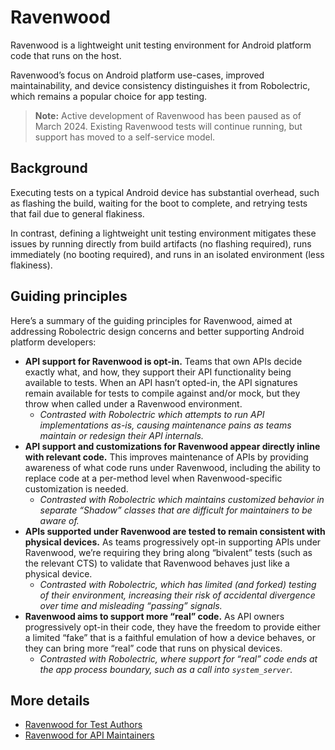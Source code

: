 # Ravenwood

Ravenwood is a lightweight unit testing environment for Android platform code that runs on the host.

Ravenwood’s focus on Android platform use-cases, improved maintainability, and device consistency distinguishes it from Robolectric, which remains a popular choice for app testing.

> **Note:** Active development of Ravenwood has been paused as of March 2024.  Existing Ravenwood tests will continue running, but support has moved to a self-service model.

## Background

Executing tests on a typical Android device has substantial overhead, such as flashing the build, waiting for the boot to complete, and retrying tests that fail due to general flakiness.

In contrast, defining a lightweight unit testing environment mitigates these issues by running directly from build artifacts (no flashing required), runs immediately (no booting required), and runs in an isolated environment (less flakiness).

## Guiding principles
Here’s a summary of the guiding principles for Ravenwood, aimed at addressing Robolectric design concerns and better supporting Android platform developers:

* **API support for Ravenwood is opt-in.**  Teams that own APIs decide exactly what, and how, they support their API functionality being available to tests.  When an API hasn’t opted-in, the API signatures remain available for tests to compile against and/or mock, but they throw when called under a Ravenwood environment.
    * _Contrasted with Robolectric which attempts to run API implementations as-is, causing maintenance pains as teams maintain or redesign their API internals._
* **API support and customizations for Ravenwood appear directly inline with relevant code.** This improves maintenance of APIs by providing awareness of what code runs under Ravenwood, including the ability to replace code at a per-method level when Ravenwood-specific customization is needed.
    * _Contrasted with Robolectric which maintains customized behavior in separate “Shadow” classes that are difficult for maintainers to be aware of._
* **APIs supported under Ravenwood are tested to remain consistent with physical devices.**  As teams progressively opt-in supporting APIs under Ravenwood, we’re requiring they bring along “bivalent” tests (such as the relevant CTS) to validate that Ravenwood behaves just like a physical device.
    * _Contrasted with Robolectric, which has limited (and forked) testing of their environment, increasing their risk of accidental divergence over time and misleading “passing” signals._
* **Ravenwood aims to support more “real” code.**  As API owners progressively opt-in their code, they have the freedom to provide either a limited “fake” that is a faithful emulation of how a device behaves, or they can bring more “real” code that runs on physical devices.
    * _Contrasted with Robolectric, where support for “real” code ends at the app process boundary, such as a call into `system_server`._

## More details

* [Ravenwood for Test Authors](test-authors.md)
* [Ravenwood for API Maintainers](api-maintainers.md)
